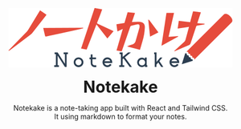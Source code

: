 <p align='center'>
  <img src='./src/assets/logo/logo-long-dark.svg' alt='Notekake' style='max-height: 150px;'>
  <br/><br/>
  <span style='font-weight: bold; font-size: 2rem;'>Notekake</span>
  <p align='center'>
    Notekake is a note-taking app built with React and Tailwind CSS.
    <br/>
    It using markdown to format your notes.
  </p>
</p>
